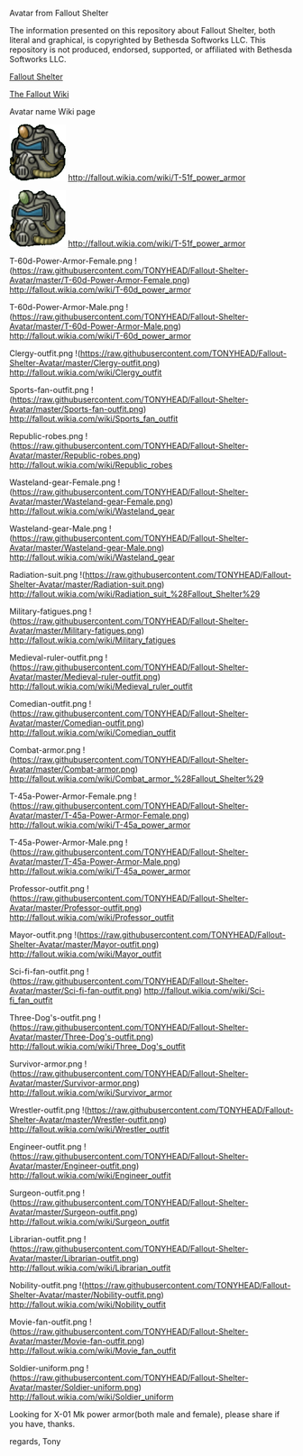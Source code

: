 Avatar from Fallout Shelter

The information presented on this repository about Fallout Shelter, both literal and graphical, is copyrighted by Bethesda Softworks LLC.
This repository is not produced, endorsed, supported, or affiliated with Bethesda Softworks LLC.


[Fallout Shelter](http://www.falloutshelter.com/)

[The Fallout Wiki](http://fallout.wikia.com/wiki/Fallout_Shelter_outfits)


Avatar name	Wiki page

![T-51f-Power-Armor-Female.png](https://raw.githubusercontent.com/TONYHEAD/Fallout-Shelter-Avatar/master/T-51f-Power-Armor-Female.png)	http://fallout.wikia.com/wiki/T-51f_power_armor

![T-51f-Power-Armor-Male.png](https://raw.githubusercontent.com/TONYHEAD/Fallout-Shelter-Avatar/master/T-51f-Power-Armor-Male.png)	http://fallout.wikia.com/wiki/T-51f_power_armor

T-60d-Power-Armor-Female.png	!(https://raw.githubusercontent.com/TONYHEAD/Fallout-Shelter-Avatar/master/T-60d-Power-Armor-Female.png)	http://fallout.wikia.com/wiki/T-60d_power_armor

T-60d-Power-Armor-Male.png	!(https://raw.githubusercontent.com/TONYHEAD/Fallout-Shelter-Avatar/master/T-60d-Power-Armor-Male.png)	http://fallout.wikia.com/wiki/T-60d_power_armor

Clergy-outfit.png	!(https://raw.githubusercontent.com/TONYHEAD/Fallout-Shelter-Avatar/master/Clergy-outfit.png)	http://fallout.wikia.com/wiki/Clergy_outfit

Sports-fan-outfit.png	!(https://raw.githubusercontent.com/TONYHEAD/Fallout-Shelter-Avatar/master/Sports-fan-outfit.png)	http://fallout.wikia.com/wiki/Sports_fan_outfit

Republic-robes.png	!(https://raw.githubusercontent.com/TONYHEAD/Fallout-Shelter-Avatar/master/Republic-robes.png)	http://fallout.wikia.com/wiki/Republic_robes

Wasteland-gear-Female.png	!(https://raw.githubusercontent.com/TONYHEAD/Fallout-Shelter-Avatar/master/Wasteland-gear-Female.png)	http://fallout.wikia.com/wiki/Wasteland_gear

Wasteland-gear-Male.png	!(https://raw.githubusercontent.com/TONYHEAD/Fallout-Shelter-Avatar/master/Wasteland-gear-Male.png)	http://fallout.wikia.com/wiki/Wasteland_gear

Radiation-suit.png	!(https://raw.githubusercontent.com/TONYHEAD/Fallout-Shelter-Avatar/master/Radiation-suit.png)	http://fallout.wikia.com/wiki/Radiation_suit_%28Fallout_Shelter%29

Military-fatigues.png	!(https://raw.githubusercontent.com/TONYHEAD/Fallout-Shelter-Avatar/master/Military-fatigues.png)	http://fallout.wikia.com/wiki/Military_fatigues

Medieval-ruler-outfit.png	!(https://raw.githubusercontent.com/TONYHEAD/Fallout-Shelter-Avatar/master/Medieval-ruler-outfit.png)	http://fallout.wikia.com/wiki/Medieval_ruler_outfit

Comedian-outfit.png	!(https://raw.githubusercontent.com/TONYHEAD/Fallout-Shelter-Avatar/master/Comedian-outfit.png)	http://fallout.wikia.com/wiki/Comedian_outfit

Combat-armor.png	!(https://raw.githubusercontent.com/TONYHEAD/Fallout-Shelter-Avatar/master/Combat-armor.png)	http://fallout.wikia.com/wiki/Combat_armor_%28Fallout_Shelter%29

T-45a-Power-Armor-Female.png	!(https://raw.githubusercontent.com/TONYHEAD/Fallout-Shelter-Avatar/master/T-45a-Power-Armor-Female.png)	http://fallout.wikia.com/wiki/T-45a_power_armor

T-45a-Power-Armor-Male.png	!(https://raw.githubusercontent.com/TONYHEAD/Fallout-Shelter-Avatar/master/T-45a-Power-Armor-Male.png)	http://fallout.wikia.com/wiki/T-45a_power_armor

Professor-outfit.png	!(https://raw.githubusercontent.com/TONYHEAD/Fallout-Shelter-Avatar/master/Professor-outfit.png)	http://fallout.wikia.com/wiki/Professor_outfit

Mayor-outfit.png	!(https://raw.githubusercontent.com/TONYHEAD/Fallout-Shelter-Avatar/master/Mayor-outfit.png)	http://fallout.wikia.com/wiki/Mayor_outfit

Sci-fi-fan-outfit.png	!(https://raw.githubusercontent.com/TONYHEAD/Fallout-Shelter-Avatar/master/Sci-fi-fan-outfit.png)	http://fallout.wikia.com/wiki/Sci-fi_fan_outfit

Three-Dog's-outfit.png	!(https://raw.githubusercontent.com/TONYHEAD/Fallout-Shelter-Avatar/master/Three-Dog's-outfit.png)	http://fallout.wikia.com/wiki/Three_Dog's_outfit

Survivor-armor.png	!(https://raw.githubusercontent.com/TONYHEAD/Fallout-Shelter-Avatar/master/Survivor-armor.png)	http://fallout.wikia.com/wiki/Survivor_armor

Wrestler-outfit.png	!(https://raw.githubusercontent.com/TONYHEAD/Fallout-Shelter-Avatar/master/Wrestler-outfit.png)	http://fallout.wikia.com/wiki/Wrestler_outfit

Engineer-outfit.png	!(https://raw.githubusercontent.com/TONYHEAD/Fallout-Shelter-Avatar/master/Engineer-outfit.png)	http://fallout.wikia.com/wiki/Engineer_outfit

Surgeon-outfit.png	!(https://raw.githubusercontent.com/TONYHEAD/Fallout-Shelter-Avatar/master/Surgeon-outfit.png)	http://fallout.wikia.com/wiki/Surgeon_outfit

Librarian-outfit.png	!(https://raw.githubusercontent.com/TONYHEAD/Fallout-Shelter-Avatar/master/Librarian-outfit.png)	http://fallout.wikia.com/wiki/Librarian_outfit

Nobility-outfit.png	!(https://raw.githubusercontent.com/TONYHEAD/Fallout-Shelter-Avatar/master/Nobility-outfit.png)	http://fallout.wikia.com/wiki/Nobility_outfit

Movie-fan-outfit.png	!(https://raw.githubusercontent.com/TONYHEAD/Fallout-Shelter-Avatar/master/Movie-fan-outfit.png)	http://fallout.wikia.com/wiki/Movie_fan_outfit

Soldier-uniform.png	!(https://raw.githubusercontent.com/TONYHEAD/Fallout-Shelter-Avatar/master/Soldier-uniform.png)	http://fallout.wikia.com/wiki/Soldier_uniform


Looking for  X-01 Mk power armor(both male and female), please share if you have, thanks.

regards,
Tony